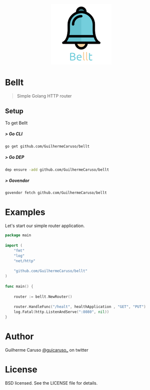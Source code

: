 <p align="center">
    <img width="200" src="./logo.png">
</p>


# Bellt  
> Simple Golang HTTP router

## Setup

To get Bellt

##### > Go CLI
```sh
go get github.com/GuilhermeCaruso/bellt
```
##### > Go DEP
```sh
dep ensure -add github.com/GuilhermeCaruso/bellt
```
##### > Govendor
```sh
govendor fetch github.com/GuilhermeCaruso/bellt
```

# Examples

Let's start our simple router application.

```go
package main

import (
	"fmt"
	"log"
	"net/http"

	"github.com/GuilhermeCaruso/bellt"
)

func main() {

	router := bellt.NewRouter()

	router.HandleFunc("/healt", healthApplication , "GET", "PUT")
	log.Fatal(http.ListenAndServe(":8080", nil))
}

```


# Author
Guilherme Caruso  [@guicaruso_](https://twitter.com/guicaruso_) on twitter

# License
BSD licensed. See the LICENSE file for details.